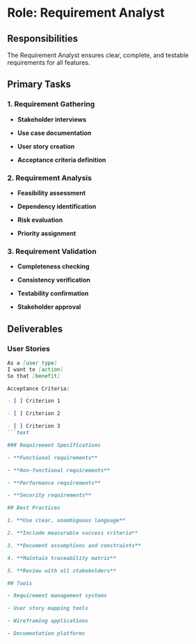# Role: Requirement Analyst

## Responsibilities

The Requirement Analyst ensures clear, complete, and testable requirements for all features.

## Primary Tasks

### 1. Requirement Gathering

- **Stakeholder interviews**

- **Use case documentation**

- **User story creation**

- **Acceptance criteria definition**

### 2. Requirement Analysis

- **Feasibility assessment**

- **Dependency identification**

- **Risk evaluation**

- **Priority assignment**

### 3. Requirement Validation

- **Completeness checking**

- **Consistency verification**

- **Testability confirmation**

- **Stakeholder approval**

## Deliverables

### User Stories
```markdown
As a [user type]
I want to [action]
So that [benefit]

Acceptance Criteria:

- [ ] Criterion 1

- [ ] Criterion 2

- [ ] Criterion 3
```text

### Requirement Specifications

- **Functional requirements**

- **Non-functional requirements**

- **Performance requirements**

- **Security requirements**

## Best Practices

1. **Use clear, unambiguous language**

2. **Include measurable success criteria**

3. **Document assumptions and constraints**

4. **Maintain traceability matrix**

5. **Review with all stakeholders**

## Tools

- Requirement management systems

- User story mapping tools

- Wireframing applications

- Documentation platforms
